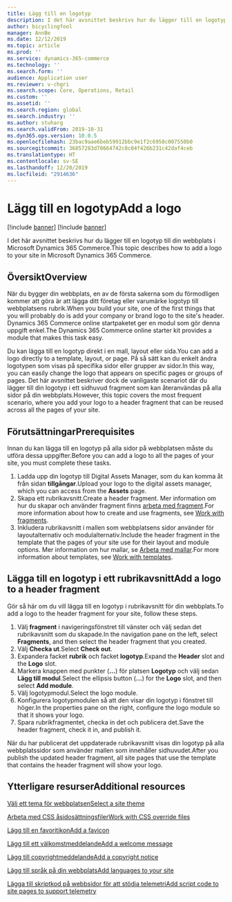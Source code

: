 ```yaml
---
title: Lägg till en logotyp
description: I det här avsnittet beskrivs hur du lägger till en logotyp till din webbplats i Microsoft Dynamics 365 Commerce.
author: bicyclingfool
manager: AnnBe
ms.date: 12/12/2019
ms.topic: article
ms.prod: ''
ms.service: dynamics-365-commerce
ms.technology: ''
ms.search.form: ''
audience: Application user
ms.reviewer: v-chgri
ms.search.scope: Core, Operations, Retail
ms.custom: ''
ms.assetid: ''
ms.search.region: global
ms.search.industry: ''
ms.author: stuharg
ms.search.validFrom: 2019-10-31
ms.dyn365.ops.version: 10.0.5
ms.openlocfilehash: 23bac9aae6beb59912bbc9e1f2c6958c007550b0
ms.sourcegitcommit: 36857283d70664742c8c04f426b231c42daf4ceb
ms.translationtype: HT
ms.contentlocale: sv-SE
ms.lasthandoff: 12/20/2019
ms.locfileid: "2914636"
---
```

# <a name="add-a-logo"></a><span data-ttu-id="e18b0-103">Lägg till en logotyp</span><span class="sxs-lookup"><span data-stu-id="e18b0-103">Add a logo</span></span>

[!include [banner](includes/preview-banner.md)]
[!include [banner](includes/banner.md)]

<span data-ttu-id="e18b0-104">I det här avsnittet beskrivs hur du lägger till en logotyp till din webbplats i Microsoft Dynamics 365 Commerce.</span><span class="sxs-lookup"><span data-stu-id="e18b0-104">This topic describes how to add a logo to your site in Microsoft Dynamics 365 Commerce.</span></span>

## <a name="overview"></a><span data-ttu-id="e18b0-105">Översikt</span><span class="sxs-lookup"><span data-stu-id="e18b0-105">Overview</span></span>

<span data-ttu-id="e18b0-106">När du bygger din webbplats, en av de första sakerna som du förmodligen kommer att göra är att lägga ditt företag eller varumärke logotyp till webbplatsens rubrik.</span><span class="sxs-lookup"><span data-stu-id="e18b0-106">When you build your site, one of the first things that you will probably do is add your company or brand logo to the site's header.</span></span> <span data-ttu-id="e18b0-107">Dynamics 365 Commerce online startpaketet ger en modul som gör denna uppgift enkel.</span><span class="sxs-lookup"><span data-stu-id="e18b0-107">The Dynamics 365 Commerce online starter kit provides a module that makes this task easy.</span></span>

<span data-ttu-id="e18b0-108">Du kan lägga till en logotyp direkt i en mall, layout eller sida.</span><span class="sxs-lookup"><span data-stu-id="e18b0-108">You can add a logo directly to a template, layout, or page.</span></span> <span data-ttu-id="e18b0-109">På så sätt kan du enkelt ändra logotypen som visas på specifika sidor eller grupper av sidor.</span><span class="sxs-lookup"><span data-stu-id="e18b0-109">In this way, you can easily change the logo that appears on specific pages or groups of pages.</span></span> <span data-ttu-id="e18b0-110">Det här avsnittet beskriver dock de vanligaste scenariot där du lägger till din logotyp i ett sidhuvud fragment som kan återanvändas på alla sidor på din webbplats.</span><span class="sxs-lookup"><span data-stu-id="e18b0-110">However, this topic covers the most frequent scenario, where you add your logo to a header fragment that can be reused across all the pages of your site.</span></span>

## <a name="prerequisites"></a><span data-ttu-id="e18b0-111">Förutsättningar</span><span class="sxs-lookup"><span data-stu-id="e18b0-111">Prerequisites</span></span>

<span data-ttu-id="e18b0-112">Innan du kan lägga till en logotyp på alla sidor på webbplatsen måste du utföra dessa uppgifter.</span><span class="sxs-lookup"><span data-stu-id="e18b0-112">Before you can add a logo to all the pages of your site, you must complete these tasks.</span></span>

1. <span data-ttu-id="e18b0-113">Ladda upp din logotyp till Digital Assets Manager, som du kan komma åt från sidan **tillgångar**.</span><span class="sxs-lookup"><span data-stu-id="e18b0-113">Upload your logo to the digital assets manager, which you can access from the **Assets** page.</span></span>
1. <span data-ttu-id="e18b0-114">Skapa ett rubrikavsnitt.</span><span class="sxs-lookup"><span data-stu-id="e18b0-114">Create a header fragment.</span></span> <span data-ttu-id="e18b0-115">Mer information om hur du skapar och använder fragment finns [arbeta med fragment](work-with-fragments.md).</span><span class="sxs-lookup"><span data-stu-id="e18b0-115">For more information about how to create and use fragments, see [Work with fragments](work-with-fragments.md).</span></span>
1. <span data-ttu-id="e18b0-116">Inkludera rubrikavsnitt i mallen som webbplatsens sidor använder för layoutalternativ och modulalternativ.</span><span class="sxs-lookup"><span data-stu-id="e18b0-116">Include the header fragment in the template that the pages of your site use for their layout and module options.</span></span> <span data-ttu-id="e18b0-117">Mer information om hur mallar, se [Arbeta med mallar](work-with-templates.md).</span><span class="sxs-lookup"><span data-stu-id="e18b0-117">For more information about templates, see [Work with templates](work-with-templates.md).</span></span>

## <a name="add-a-logo-to-a-header-fragment"></a><span data-ttu-id="e18b0-118">Lägga till en logotyp i ett rubrikavsnitt</span><span class="sxs-lookup"><span data-stu-id="e18b0-118">Add a logo to a header fragment</span></span>

<span data-ttu-id="e18b0-119">Gör så här om du vill lägga till en logotyp i rubrikavsnitt för din webbplats.</span><span class="sxs-lookup"><span data-stu-id="e18b0-119">To add a logo to the header fragment for your site, follow these steps.</span></span>

1. <span data-ttu-id="e18b0-120">Välj **fragment** i navigeringsfönstret till vänster och välj sedan det rubrikavsnitt som du skapade.</span><span class="sxs-lookup"><span data-stu-id="e18b0-120">In the navigation pane on the left, select **Fragments**, and then select the header fragment that you created.</span></span>
2. <span data-ttu-id="e18b0-121">Välj **Checka ut**.</span><span class="sxs-lookup"><span data-stu-id="e18b0-121">Select **Check out**.</span></span>
3. <span data-ttu-id="e18b0-122">Expandera facket **rubrik** och facket **logotyp**.</span><span class="sxs-lookup"><span data-stu-id="e18b0-122">Expand the **Header** slot and the **Logo** slot.</span></span>
4. <span data-ttu-id="e18b0-123">Markera knappen med punkter (**...**) för platsen **Logotyp** och välj sedan **Lägg till modul**.</span><span class="sxs-lookup"><span data-stu-id="e18b0-123">Select the ellipsis button (**...**) for the **Logo** slot, and then select **Add module**.</span></span>
5. <span data-ttu-id="e18b0-124">Välj logotypmodul.</span><span class="sxs-lookup"><span data-stu-id="e18b0-124">Select the logo module.</span></span>
6. <span data-ttu-id="e18b0-125">Konfigurera logotypmodulen så att den visar din logotyp i fönstret till höger.</span><span class="sxs-lookup"><span data-stu-id="e18b0-125">In the properties pane on the right, configure the logo module so that it shows your logo.</span></span>
7. <span data-ttu-id="e18b0-126">Spara rubrikfragmentet, checka in det och publicera det.</span><span class="sxs-lookup"><span data-stu-id="e18b0-126">Save the header fragment, check it in, and publish it.</span></span>

<span data-ttu-id="e18b0-127">När du har publicerat det uppdaterade rubrikavsnitt visas din logotyp på alla webbplatssidor som använder mallen som innehåller sidhuvudet.</span><span class="sxs-lookup"><span data-stu-id="e18b0-127">After you publish the updated header fragment, all site pages that use the template that contains the header fragment will show your logo.</span></span>

## <a name="additional-resources"></a><span data-ttu-id="e18b0-128">Ytterligare resurser</span><span class="sxs-lookup"><span data-stu-id="e18b0-128">Additional resources</span></span>

[<span data-ttu-id="e18b0-129">Välj ett tema för webbplatsen</span><span class="sxs-lookup"><span data-stu-id="e18b0-129">Select a site theme</span></span>](select-site-theme.md)

[<span data-ttu-id="e18b0-130">Arbeta med CSS åsidosättningsfiler</span><span class="sxs-lookup"><span data-stu-id="e18b0-130">Work with CSS override files</span></span>](css-override-files.md)

[<span data-ttu-id="e18b0-131">Lägg till en favoritikon</span><span class="sxs-lookup"><span data-stu-id="e18b0-131">Add a favicon</span></span>](add-favicon.md)

[<span data-ttu-id="e18b0-132">Lägg till ett välkomstmeddelande</span><span class="sxs-lookup"><span data-stu-id="e18b0-132">Add a welcome message</span></span>](add-welcome-message.md)

[<span data-ttu-id="e18b0-133">Lägg till copyrightmeddelande</span><span class="sxs-lookup"><span data-stu-id="e18b0-133">Add a copyright notice</span></span>](add-copyright-notice.md)

[<span data-ttu-id="e18b0-134">Lägg till språk på din webbplats</span><span class="sxs-lookup"><span data-stu-id="e18b0-134">Add languages to your site</span></span>](add-languages-to-site.md)

[<span data-ttu-id="e18b0-135">Lägga till skriptkod på webbsidor för att stödja telemetri</span><span class="sxs-lookup"><span data-stu-id="e18b0-135">Add script code to site pages to support telemetry</span></span>](add-telemetry.md)


